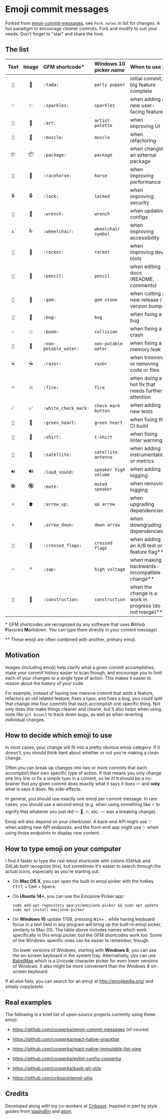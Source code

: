 # Emoji commit messages

Forked from [emoji-commit-messages](https://github.com/cooperka/emoji-commit-messages), see `Fork notes` in list for changes.
A fun paradigm to encourage cleaner commits.
Fork and modify to suit your needs. Don't forget to "star" and share the love.

## The list

| Text | Image | GFM shortcode* | Windows 10 picker name | When to use it | Fork notes |
|:--:|:-----:|:--------- |:-------------- |:-------------- |:-------------- |
| `🎉` | :tada: | `:tada:` | `party popper` | initial commit, big feature complete | modified |
| `✨` | :sparkles: | `:sparkles:` | `sparkles` | when adding a new user-facing feature ||
| `🎨` | :art: | `:art:` | `artist palette` | when improving UI ||
| `💪` | :muscle: | `:muscle:` | `muscle` | when refactoring | was `:package:`|
| `📦` | :package: | `:package:` | `package` | when changing an external package | New usage |
| `🐎` | :racehorse: | `:racehorse:` | `horse` | when improving performance ||
| `🔒` | :lock: | `:lock:` | `locked` | when improving security ||
| `🔧` | :wrench: | `:wrench:` | `wrench` | when updating configs ||
| `♿` | :wheelchair: | `:wheelchair:` | `wheelchair symbol` |  when improving accessibility ||
| `🚀` | :rocket: | `:rocket:` | `rocket` | when improving dev tools ||
| `📝` | :pencil: | `:pencil:` | `pencil` | when editing docs (README, comments) ||
| `💎` | :gem: | `:gem:` | `gem stone` | when cutting a new release / version bump ||
| `🐛` | :bug: | `:bug:` | `bug` | when fixing a bug ||
| `💥` | :boom: | `:boom:` | `collision` | when fixing a crash ||
| `🚱` | :non-potable_water: | `:non-potable_water:` | `non-potable water` | when fixing a memory leak ||
| `🪒` | :razor: | `:razor:` | `razor` | when trimming or removing code or files | New! |
| `🔥` | :fire: | `:fire:` | `fire` | when doing a hot fix that needs further attention | New usage |
| `✅` | :white_check_mark: | `:white_check_mark:` | `check mark button` | when adding new tests ||
| `💚` | :green_heart: | `:green_heart:` | `green heart` | when fixing the CI build ||
| `👕` | :shirt: | `:shirt:` | `t-shirt` | when fixing linter warnings ||
| `📡` | :satellite: | `:satellite:` | `satellite antenna` | when adding instrumentation or metrics ||
| `🔊` | :loud_sound: | `:loud_sound:` | `speaker high volume` | when adding logging ||
| `🔇` | :mute: | `:mute:` | `muted speaker` | when removing logging ||
| `⬆` | :arrow_up: | `:arrow_up:` | `up arrow` | when upgrading dependencies ||
| `⬇` | :arrow_down: | `:arrow_down:` | `down arrow` | when downgrading dependencies ||
| `🎌` | :crossed_flags: | `:crossed_flags:` | `crossed flags` | when adding an A/B test or feature flag** ||
| `⚡` | :zap: | `:zap:` | `high voltage` | when making a backwards-incompatible change** ||
| `🚧` | :construction: | `:construction:` | `construction` | when the change is a work in progress (do not merge)** ||

\* GFM shortcodes are recognized by any software that uses **G**itHub **F**lavored **M**arkdown. You can type them directly in your commit message!

\** These emoji are often combined with another, primary emoji.

## Motivation

Images (including emoji) help clarify what a given commit accomplishes,
make your commit history easier to scan though, and encourage you
to limit each of your changes to a single type of action.
This makes it easier to reason about the history of your code.

For example, instead of having one massive commit that adds a feature,
refactors an old related feature, fixes a typo, and fixes a bug,
you could split that change into four commits that each accomplish
one specific thing. Not only does this make things cleaner and clearer,
but it also helps when using tools like `git bisect` to track down bugs,
as well as when reverting individual changes.

## How to decide which emoji to use

In most cases, your change will fit into a pretty obvious emoji category. If it doesn't, you should think hard about whether or not you're making a clean change.

Often you can break up changes into two or more commits that each accomplish their own specific type of action. If that means you only change one tiny line or fix a simple typo in a commit, so be it! It should be a no-brainer that any given commit does exactly what it says it does — and **only** what is says it does. No side-effects.

In general, you should use exactly one emoji per commit message. In rare cases, you should use a second emoji (e.g. when using something like :zap: to signify that whatever you just did — :bug:, :fire:, etc. — was a breaking change).

Emoji will also depend on your client/user. A back-end API might use :sparkles: when adding new API endpoints, and the front-end app might use :sparkles: when using those endpoints to display new content.

## How to type emoji on your computer

I find it faster to type the raw emoji shortcode with colons (GitHub and GitLab both recognize this), but sometimes it's easier to search through the actual icons, especially as you're starting out.

- On **Mac OS X**, you can open the built-in emoji picker with the hotkey <kbd>Ctrl</kbd> + <kbd>Cmd</kbd> + <kbd>Space</kbd>.

- On **Ubuntu 14+**, you can use the Emojione Picker app:

    ```console
    sudo add-apt-repository ppa:ys/emojione-picker && sudo apt update
    sudo apt install emojione-picker
    ```

- On **Windows 10** update 1709, pressing <kbd>Win</kbd>+<kbd>.</kbd> while having keyboard focus in a text field in any program will bring up the built-in emoji picker, similarly to Mac OS. The table above includes names which work specifically in this emoji picker, but the GFM shortcodes work too. Some of the Windows-specific ones can be easier to remember, though.

  On lower versions of Windows, starting with **Windows 8**, you can use the on-screen keyboard in the system tray. Alternatively, you can use [BabelMap] which is a Unicode character picker for even lower versions of Windows. It also might be more convenient than the Windows 8 on-screen keyboard.

If all else fails, you can search for an emoji at <http://emojipedia.org/> and simply copy/paste.

## Real examples

The following is a brief list of open-source projects currently using these emoji:

- https://github.com/cooperka/emoji-commit-messages (of course)

- https://github.com/cooperka/react-native-snackbar

- https://github.com/cooperka/react-native-immutable-list-view

- https://github.com/cooperka/eslint-config-cooperka

- https://github.com/cooperka/bash-git-utils

- https://github.com/cribspot/emoji-utils

## Credits

Developed along with my co-workers at [Cribspot](https://www.cribspot.com/). Inspired in part by style guides from [slashsBin](https://github.com/slashsBin/styleguide-git-commit-message#suggested-emojis) and [atom](https://github.com/atom/atom/blob/master/CONTRIBUTING.md#git-commit-messages).

[BabelMap]: https://www.babelstone.co.uk/Software/BabelMap.html
